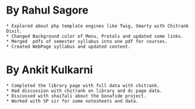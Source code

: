 By Rahul Sagore
===============

	* Explored about php template engines like Twig, Smarty with Chitrank Dixit.
	* Changed Background color of Menu, Protals and updated some links.
	* Merged  pdfs of semester syllabus into one pdf for courses.
	* Created WebPage syllabus and updated content.



By Ankit Kulkarni
==================

	* Completed the library page with full data with chitrank.
	* Had discussion with chitrank on library and dc page data.
	* Discussed with shaifali about the bonafide project.
	* Worked with SP sir for some notesheets and data.
	